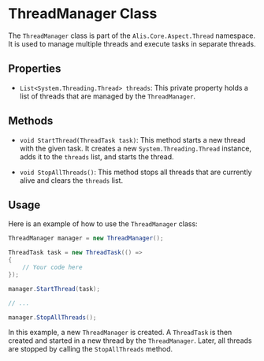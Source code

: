# ThreadManager Class

The `ThreadManager` class is part of the `Alis.Core.Aspect.Thread` namespace. It is used to manage multiple threads and execute tasks in separate threads.

## Properties

- `List<System.Threading.Thread> threads`: This private property holds a list of threads that are managed by the `ThreadManager`.

## Methods

- `void StartThread(ThreadTask task)`: This method starts a new thread with the given task. It creates a new `System.Threading.Thread` instance, adds it to the `threads` list, and starts the thread.

- `void StopAllThreads()`: This method stops all threads that are currently alive and clears the `threads` list.

## Usage

Here is an example of how to use the `ThreadManager` class:

```csharp
ThreadManager manager = new ThreadManager();

ThreadTask task = new ThreadTask(() =>
{
    // Your code here
});

manager.StartThread(task);

// ...

manager.StopAllThreads();
```

In this example, a new `ThreadManager` is created. A `ThreadTask` is then created and started in a new thread by the `ThreadManager`. Later, all threads are stopped by calling the `StopAllThreads` method.